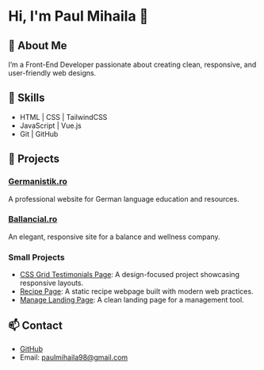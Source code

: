 # Hi, I'm Paul Mihaila 👋

## 🌟 About Me
I’m a Front-End Developer passionate about creating clean, responsive, and user-friendly web designs. 

## 🚀 Skills
- HTML | CSS | TailwindCSS
- JavaScript | Vue.js
- Git | GitHub

## 💼 Projects
### [Germanistik.ro](https://germanistik.ro/)
A professional website for German language education and resources.

### [Ballancial.ro](https://ballancial.ro/ro)
An elegant, responsive site for a balance and wellness company.

### Small Projects
- [CSS Grid Testimonials Page](https://github.com/paul-mihaila/css-grid-testimonials-page): A design-focused project showcasing responsive layouts.
- [Recipe Page](https://github.com/paul-mihaila/recipe-page): A static recipe webpage built with modern web practices.
- [Manage Landing Page](https://github.com/paul-mihaila/manage-landing-page): A clean landing page for a management tool.

## 📫 Contact
- [GitHub](https://github.com/paul-mihaila)
- Email: [paulmihaila98@gmail.com](mailto:aulmihaila98@gmail.com)
